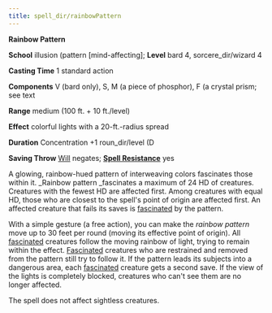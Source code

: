 ```yaml
---
title: spell_dir/rainbowPattern
---
```

 **Rainbow Pattern**

**School** illusion (pattern [mind-affecting]; **Level** bard 4, sorcere_dir/wizard 4

**Casting Time** 1 standard action

**Components** V (bard only), S, M (a piece of phosphor), F (a crystal prism; see text

**Range** medium (100 ft. + 10 ft./level)

**Effect** colorful lights with a 20-ft.-radius spread

**Duration** Concentration +1 roun_dir/level (D

**Saving Throw** [Will](../combat#_will) negates; **[Spell Resistance](../glossary#_spell-resistance)** yes

A glowing, rainbow-hued pattern of interweaving colors fascinates those within it. _Rainbow pattern _fascinates a maximum of 24 HD of creatures. Creatures with the fewest HD are affected first. Among creatures with equal HD, those who are closest to the spell's point of origin are affected first. An affected creature that fails its saves is [fascinated](../glossary#_fascinated) by the pattern.

With a simple gesture (a free action), you can make the _rainbow pattern_ move up to 30 feet per round (moving its effective point of origin). All [fascinated](../glossary#_fascinated) creatures follow the moving rainbow of light, trying to remain within the effect. [Fascinated](../glossary#_fascinated) creatures who are restrained and removed from the pattern still try to follow it. If the pattern leads its subjects into a dangerous area, each [fascinated](../glossary#_fascinated) creature gets a second save. If the view of the lights is completely blocked, creatures who can't see them are no longer affected.

The spell does not affect sightless creatures.

